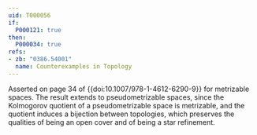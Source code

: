 ```yaml
---
uid: T000056
if:
  P000121: true
then:
  P000034: true
refs:
- zb: "0386.54001"
  name: Counterexamples in Topology
---
```


Asserted on page 34 of {{doi:10.1007/978-1-4612-6290-9}} for metrizable spaces.  The result extends to pseudometrizable spaces, since the Kolmogorov quotient of a pseudometrizable space is metrizable, and the quotient induces a bijection between topologies, which preserves the qualities of being an open cover and of being a star refinement.

